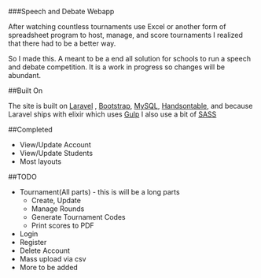 ###Speech and Debate Webapp

After watching countless tournaments use Excel or another form of spreadsheet program to host, manage, and score tournaments I realized that there had to be a better way.

So I made this. A  meant to be a end all solution for schools to run a speech and debate competition. It is a work in progress so changes will be abundant.

##Built On

The site is built on [Laravel](http://laravel.com/) , [Bootstrap](http://getbootstrap.com/), [MySQL](https://www.mysql.com/), [Handsontable](http://handsontable.com/), and because Laravel ships with elixir which uses [Gulp](http://gulpjs.com/) I also use a bit of [SASS](http://sass-lang.com/)

##Completed
* View/Update Account
* View/Update Students
* Most layouts



##TODO

* Tournament(All parts) - this is will be a long parts
  * Create, Update
  * Manage Rounds
  * Generate Tournament Codes
  * Print scores to PDF
* Login
* Register
* Delete Account
* Mass upload via csv
* More to be added
